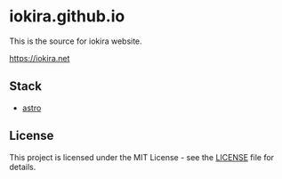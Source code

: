 # iokira.github.io

This is the source for iokira website.

https://iokira.net

## Stack

* [astro](https://astro.build/)

## License

This project is licensed under the MIT License - see the [LICENSE](LICENSE) file for details.
